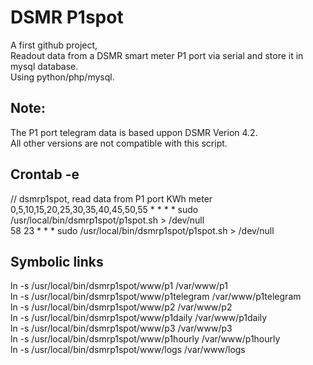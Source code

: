 # DSMR P1spot
A first github project, </BR>
Readout data from a DSMR smart meter P1 port via serial and store it in mysql database.</BR>
Using python/php/mysql.</BR>

## Note:
The P1 port telegram data is based uppon DSMR Verion 4.2.</BR>
All other versions are not compatible with this script.</BR>

## Crontab -e
// dsmrp1spot, read data from P1 port KWh meter</BR>
0,5,10,15,20,25,30,35,40,45,50,55 * * * * sudo /usr/local/bin/dsmrp1spot/p1spot.sh > /dev/null</BR>
58 23 * * * sudo /usr/local/bin/dsmrp1spot/p1spot.sh > /dev/null</BR>

## Symbolic links
ln -s /usr/local/bin/dsmrp1spot/www/p1 /var/www/p1</BR>
ln -s /usr/local/bin/dsmrp1spot/www/p1telegram /var/www/p1telegram</BR>
ln -s /usr/local/bin/dsmrp1spot/www/p2 /var/www/p2</BR>
ln -s /usr/local/bin/dsmrp1spot/www/p1daily /var/www/p1daily</BR>
ln -s /usr/local/bin/dsmrp1spot/www/p3 /var/www/p3</BR>
ln -s /usr/local/bin/dsmrp1spot/www/p1hourly /var/www/p1hourly</BR>
ln -s /usr/local/bin/dsmrp1spot/www/logs /var/www/logs</BR>
